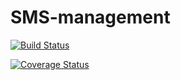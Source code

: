 # SMS-management
[![Build Status](https://travis-ci.org/ruganda/SMS-management.svg?branch=master&service=github)](https://travis-ci.org/ruganda/SMS-management)

[![Coverage Status](https://coveralls.io/repos/github/ruganda/SMS-management/badge.svg?branch=master&service=github)](https://coveralls.io/github/ruganda/SMS-management?branch=master)